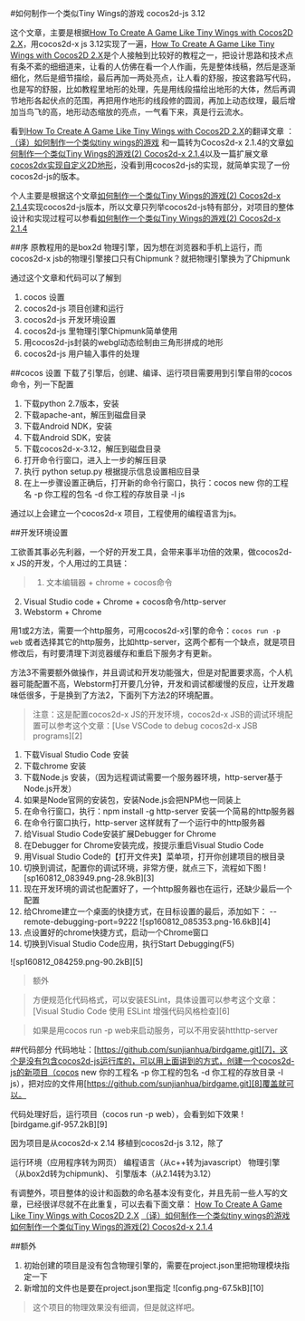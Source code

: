 #如何制作一个类似Tiny Wings的游戏 cocos2d-js 3.12

这个文章，主要是根据[How To Create A Game Like Tiny Wings with Cocos2D 2.X](https://www.raywenderlich.com/32958/how-to-create-a-game-like-tiny-wings-with-cocos2d-2-x-part-2)，用cocos2d-x js 3.12实现了一遍，[How To Create A Game Like Tiny Wings with Cocos2D 2.X](https://www.raywenderlich.com/32958/how-to-create-a-game-like-tiny-wings-with-cocos2d-2-x-part-2)是个人接触到比较好的教程之一，把设计思路和技术点有条不紊的细细道来，让看的人仿佛在看一个人作画，先是整体线稿，然后是逐渐细化，然后是细节描绘，最后再加一两处亮点，让人看的舒服，按这套路写代码，也是写的舒服，比如教程里地形的处理，先是用线段描绘出地形的大体，然后再调节地形各起伏点的范围，再把用作地形的线段修的圆润，再加上动态纹理，最后增加当鸟飞的高，地形动态缩放的亮点，一气看下来，真是行云流水。

看到[How To Create A Game Like Tiny Wings with Cocos2D 2.X](https://www.raywenderlich.com/32958/how-to-create-a-game-like-tiny-wings-with-cocos2d-2-x-part-2)的翻译文章 ：[（译）如何制作一个类似tiny wings的游戏](http://www.cnblogs.com/zilongshanren/archive/2011/07/01/2095489.html)
和一篇转为Cocos2d-x 2.1.4的文章[如何制作一个类似Tiny Wings的游戏(2) Cocos2d-x 2.1.4](http://blog.csdn.net/akof1314/article/details/9293797)以及一篇扩展文章
[cocos2dx实现自定义2D地形](http://blog.csdn.net/z104207/article/details/44591865)，没看到用cocos2d-js的实现，就简单实现了一份cocos2d-js的版本。

个人主要是根据这个文章[如何制作一个类似Tiny Wings的游戏(2) Cocos2d-x 2.1.4](http://blog.csdn.net/akof1314/article/details/9293797)实现cocos2d-js版本，所以文章只列举cocos2d-js特有部分，对项目的整体设计和实现过程可以参看[如何制作一个类似Tiny Wings的游戏(2) Cocos2d-x 2.1.4](http://blog.csdn.net/akof1314/article/details/9293797)

##序
原教程用的是box2d 物理引擎，因为想在浏览器和手机上运行，而cocos2d-x jsb的物理引擎接口只有Chipmunk？就把物理引擎换为了Chipmunk

通过这个文章和代码可以了解到
1. cocos 设置
2. cocos2d-js 项目创建和运行
3. cocos2d-js 开发环境设置
4. cocos2d-js 里物理引擎Chipmunk简单使用
5. 用cocos2d-js封装的webgl动态绘制由三角形拼成的地形
6. cocos2d-js 用户输入事件的处理

##cocos 设置
下载了引擎后，创建、编译、运行项目需要用到引擎自带的cocos命令，列一下配置

1. 下载python 2.7版本，安装
2. 下载apache-ant，解压到磁盘目录
3. 下载Android NDK，安装
4. 下载Android SDK，安装
5. 下载cocos2d-x-3.12，解压到磁盘目录
6. 打开命令行窗口，进入上一步的解压目录
7. 执行 python setup.py 根据提示信息设置相应目录
8. 在上一步骤设置正确后，打开新的命令行窗口，执行：cocos new 你的工程名 -p 你工程的包名 -d 你工程的存放目录 -l js

通过以上会建立一个cocos2d-x 项目，工程使用的编程语言为js。

##开发环境设置

工欲善其事必先利器，一个好的开发工具，会带来事半功倍的效果，做cocos2d-x JS的开发，个人用过的工具链：

> 1. 文本编辑器 + chrome + cocos命令
2. Visual Studio code + Chrome + cocos命令/http-server
3. Webstorm + Chrome

用1或2方法，需要一个http服务，可用cocos2d-x引擎的命令：`cocos run -p web` 或者选择其它的http服务，比如http-server，这两个都有一个缺点，就是项目修改后，有时要清理下浏览器缓存和重启下服务才有更新。

方法3不需要额外做操作，并且调试和开发功能强大，但是对配置要求高，个人机器可能配置不高，Webstorm打开要几分钟，开发和调试都缓慢的反应，让开发趣味低很多，于是换到了方法2，下面列下方法2的环境配置。

> 注意：这是配置cocos2d-x JS的开发环境，cocos2d-x JSB的调试环境配置可以参考这个文章：[Use VSCode to debug cocos2d-x JSB programs][2]

1. 下载Visual Studio Code 安装
2. 下载chrome 安装
3. 下载Node.js 安装，（因为远程调试需要一个服务器环境，http-server基于Node.js开发）
4. 如果是Node官网的安装包，安装Node.js会把NPM也一同装上
5. 在命令行窗口，执行：npm install -g http-server 安装一个简易的http服务器
6. 在命令行窗口执行，http-server 这样就有了一个运行中的http服务器
7. 给Visual Studio Code安装扩展Debugger for Chrome
8. 在Debugger for Chrome安装完成，按提示重启Visual Studio Code
9. 用Visual Studio Code的【打开文件夹】菜单项，打开你创建项目的根目录
10. 切换到调试，配置你的调试环境，非常方便，就点三下，流程如下图
    ![sp160812_083949.png-28.9kB][3]
11. 现在开发环境的调试也配置好了，一个http服务器也在运行，还缺少最后一个配置
12. 给Chrome建立一个桌面的快捷方式，在目标设置的最后，添加如下： --remote-debugging-port=9222
    ![sp160812_085353.png-16.6kB][4]
13. 点设置好的chrome快捷方式，启动一个Chrome窗口
14. 切换到Visual Studio Code应用，执行Start Debugging(F5)

![sp160812_084259.png-90.2kB][5]

>额外

>方便规范化代码格式，可以安装ESLint，具体设置可以参考这个文章：[Visual Studio Code 使用 ESLint 增强代码风格检查][6]

> 如果是用cocos run -p web来启动服务，可以不用安装htthttp-server

##代码部分
代码地址：[https://github.com/sunjianhua/birdgame.git][7]，这个是没有包含cocos2d-js运行库的，可以用上面讲到的方式，创建一个cocos2d-js的新项目（cocos new 你的工程名 -p 你工程的包名 -d 你工程的存放目录 -l js），把对应的文件用[https://github.com/sunjianhua/birdgame.git][8]覆盖就可以。

代码处理好后，运行项目（cocos run -p web），会看到如下效果
![birdgame.gif-957.2kB][9]

因为项目是从cocos2d-x 2.14 移植到cocos2d-js 3.12，除了

运行环境（应用程序转为网页）
编程语言（从c++转为javascript）
物理引擎（从box2d转为chipmunk)、
引擎版本（从2.14转为3.12）

有调整外，项目整体的设计和函数的命名基本没有变化，并且先前一些人写的文章，已经很详尽就不在此重复，可以去看下面文章：
[How To Create A Game Like Tiny Wings with Cocos2D 2.X](https://www.raywenderlich.com/32958/how-to-create-a-game-like-tiny-wings-with-cocos2d-2-x-part-2)
[（译）如何制作一个类似tiny wings的游戏](http://www.cnblogs.com/zilongshanren/archive/2011/07/01/2095489.html)
[如何制作一个类似Tiny Wings的游戏(2) Cocos2d-x 2.1.4](http://blog.csdn.net/akof1314/article/details/9293797)

##额外
1. 初始创建的项目是没有包含物理引擎的，需要在project.json里把物理模块指定一下
2. 新增加的文件也是要在project.json里指定
![config.png-67.5kB][10]



> 这个项目的物理效果没有细调，但是就这样吧。
